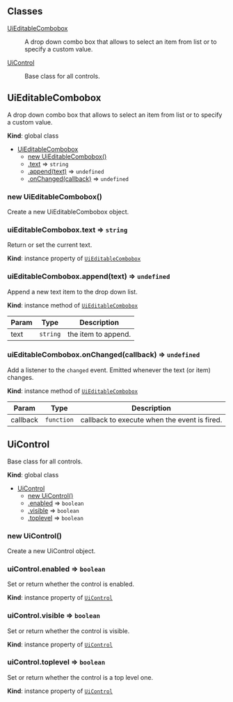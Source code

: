 ## Classes

<dl>
<dt><a href="#UiEditableCombobox">UiEditableCombobox</a></dt>
<dd><p>A drop down combo box that allows to select an item from list or to specify a custom
value.</p>
</dd>
<dt><a href="#UiControl">UiControl</a></dt>
<dd><p>Base class for all controls.</p>
</dd>
</dl>

<a name="UiEditableCombobox"></a>

## UiEditableCombobox
A drop down combo box that allows to select an item from list or to specify a custom
value.

**Kind**: global class  

* [UiEditableCombobox](#UiEditableCombobox)
    * [new UiEditableCombobox()](#new_UiEditableCombobox_new)
    * [.text](#UiEditableCombobox+text) ⇒ <code>string</code>
    * [.append(text)](#UiEditableCombobox+append) ⇒ <code>undefined</code>
    * [.onChanged(callback)](#UiEditableCombobox+onChanged) ⇒ <code>undefined</code>

<a name="new_UiEditableCombobox_new"></a>

### new UiEditableCombobox()
Create a new UiEditableCombobox object.

<a name="UiEditableCombobox+text"></a>

### uiEditableCombobox.text ⇒ <code>string</code>
Return or set the current text.

**Kind**: instance property of [<code>UiEditableCombobox</code>](#UiEditableCombobox)  
<a name="UiEditableCombobox+append"></a>

### uiEditableCombobox.append(text) ⇒ <code>undefined</code>
Append a new text item to the drop down list.

**Kind**: instance method of [<code>UiEditableCombobox</code>](#UiEditableCombobox)  

| Param | Type | Description |
| --- | --- | --- |
| text | <code>string</code> | the item to append. |

<a name="UiEditableCombobox+onChanged"></a>

### uiEditableCombobox.onChanged(callback) ⇒ <code>undefined</code>
Add a listener to the `changed` event. Emitted whenever the text (or item) changes.

**Kind**: instance method of [<code>UiEditableCombobox</code>](#UiEditableCombobox)  

| Param | Type | Description |
| --- | --- | --- |
| callback | <code>function</code> | callback to execute when the event is fired. |

<a name="UiControl"></a>

## UiControl
Base class for all controls.

**Kind**: global class  

* [UiControl](#UiControl)
    * [new UiControl()](#new_UiControl_new)
    * [.enabled](#UiControl+enabled) ⇒ <code>boolean</code>
    * [.visible](#UiControl+visible) ⇒ <code>boolean</code>
    * [.toplevel](#UiControl+toplevel) ⇒ <code>boolean</code>

<a name="new_UiControl_new"></a>

### new UiControl()
Create a new UiControl object.

<a name="UiControl+enabled"></a>

### uiControl.enabled ⇒ <code>boolean</code>
Set or return whether the control is enabled.

**Kind**: instance property of [<code>UiControl</code>](#UiControl)  
<a name="UiControl+visible"></a>

### uiControl.visible ⇒ <code>boolean</code>
Set or return whether the control is visible.

**Kind**: instance property of [<code>UiControl</code>](#UiControl)  
<a name="UiControl+toplevel"></a>

### uiControl.toplevel ⇒ <code>boolean</code>
Set or return whether the control is a top level one.

**Kind**: instance property of [<code>UiControl</code>](#UiControl)  
